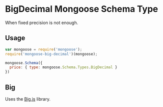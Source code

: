 # BigDecimal Mongoose Schema Type

When fixed precision is not enough.

## Usage

```javascript
var mongoose = require('mongoose');
require('mongoose-big-decimal')(mongoose);

mongoose.Schema({
  price: { type: mongoose.Schema.Types.BigDecimal }
})
```

## Big

Uses the [Big.js](https://github.com/MikeMcl/big.js/) library.
